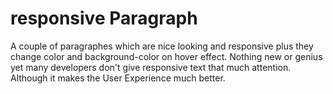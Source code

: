 # responsive Paragraph
A couple of paragraphes which are nice looking and responsive plus they change color and background-color on hover effect.
Nothing new or genius yet many developers don't give responsive text that much attention.
Although it makes the User Experience much better.
